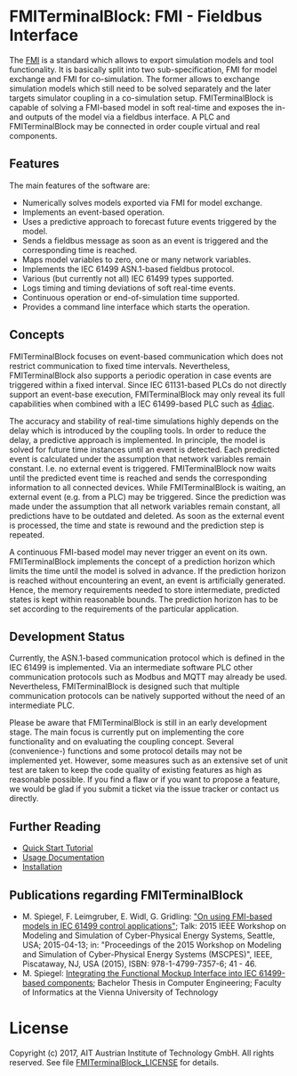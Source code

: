 FMITerminalBlock: FMI - Fieldbus Interface
==========================================

The [FMI](http://fmi-standard.org/) is a standard which allows to export simulation models and tool functionality. It is basically split into two sub-specification, FMI for model exchange and FMI for co-simulation. The former allows to exchange simulation models which still need to be solved separately and the later targets simulator coupling in a co-simulation setup. FMITerminalBlock is capable of solving a FMI-based model in soft real-time and exposes the in- and outputs of the model via a fieldbus interface. A PLC and FMITerminalBlock may be connected in order couple virtual and real components.

## Features
The main features of the software are:
* Numerically solves models exported via FMI for model exchange.
* Implements an event-based operation.
* Uses a predictive approach to forecast future events triggered by the model.
* Sends a fieldbus message as soon as an event is triggered and the corresponding time is reached.
* Maps model variables to zero, one or many network variables.
* Implements the IEC 61499 ASN.1-based fieldbus protocol.
* Various (but currently not all) IEC 61499 types supported.
* Logs timing and timing deviations of soft real-time events.
* Continuous operation or end-of-simulation time supported.
* Provides a command line interface which starts the operation.

## Concepts
FMITerminalBlock focuses on event-based communication which does not restrict communication to fixed time intervals. Nevertheless, FMITerminalBlock also supports a periodic operation in case events are triggered within a fixed interval. Since IEC 61131-based PLCs do not directly support an event-base execution, FMITerminalBlock may only reveal its full capabilities when combined with a IEC 61499-based PLC such as [4diac](https://eclipse.org/4diac).

The accuracy and stability of real-time simulations highly depends on the delay which is introduced by the coupling tools. In order to reduce the delay, a predictive approach is implemented. In principle, the model is solved for future time instances until an event is detected. Each predicted event is calculated under the assumption that network variables remain constant. I.e. no external event is triggered. FMITerminalBlock now waits until the predicted event time is reached and sends the corresponding information to all connected devices. While FMITerminalBlock is waiting, an external event (e.g. from a PLC) may be triggered. Since the prediction was made under the assumption that all network variables remain constant, all predictions have to be outdated and deleted. As soon as the external event is processed, the time and state is rewound and the prediction step is repeated.

A continuous FMI-based model may never trigger an event on its own. FMITerminalBlock implements the concept of a prediction horizon which limits the time until the model is solved in advance. If the prediction horizon is reached without encountering an event, an event is artificially generated. Hence, the memory requirements needed to store intermediate, predicted states is kept within reasonable bounds. The prediction horizon has to be set according to the requirements of the particular application. 

## Development Status
Currently, the ASN.1-based communication protocol which is defined in the IEC 61499 is implemented. Via an intermediate software PLC other communication protocols such as Modbus and MQTT may already be used. Nevertheless, FMITerminalBlock is designed such that multiple communication protocols can be natively supported without the need of an intermediate PLC.

Please be aware that FMITerminalBlock is still in an early development stage. The main focus is currently put on implementing the core functionality and on evaluating the coupling concept. Several (convenience-) functions and some protocol details may not be implemented yet. However, some measures such as an extensive set of unit test are taken to keep the code quality of existing features as high as reasonable possible. If you find a flaw or if you want to propose a feature, we would be glad if you submit a ticket via the issue tracker or contact us directly.

## Further Reading

* [Quick Start Tutorial](doc/user/tutorial.md)
* [Usage Documentation](doc/user/usage.md)
* [Installation](doc/user/installation.md)

## Publications regarding FMITerminalBlock
* M. Spiegel, F. Leimgruber, E. Widl, G. Gridling:
  ["On using FMI-based models in IEC 61499 control applications"](https://doi.org/10.1109/MSCPES.2015.7115407); 
  Talk: 2015 IEEE Workshop on Modeling and Simulation of Cyber-Physical Energy Systems, Seattle, USA; 2015-04-13; in: "Proceedings of the 2015 Workshop on Modeling and Simulation of Cyber-Physical Energy Systems (MSCPES)", IEEE, Piscataway, NJ, USA (2015), ISBN: 978-1-4799-7357-6; 41 - 46.
* M. Spiegel: [Integrating the Functional Mockup Interface into IEC 61499-based components](https://www.auto.tuwien.ac.at/bib/pdf_TR/TR0175.pdf);
  Bachelor Thesis in Computer Engineering; Faculty of Informatics at the Vienna University of Technology

# License
Copyright (c) 2017, AIT Austrian Institute of Technology GmbH.
All rights reserved. See file [FMITerminalBlock_LICENSE](FMITerminalBlock_LICENSE) for details.
